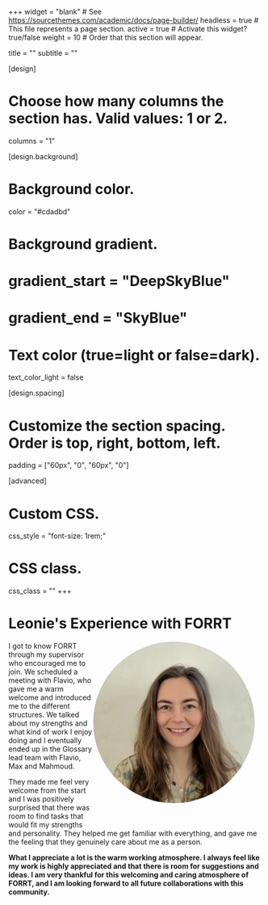 +++
widget = "blank"  # See https://sourcethemes.com/academic/docs/page-builder/
headless = true  # This file represents a page section.
active = true  # Activate this widget? true/false
weight = 10  # Order that this section will appear.

title = ""
subtitle = ""

[design]
  # Choose how many columns the section has. Valid values: 1 or 2.
  columns = "1"

[design.background]

  # Background color.
  color = "#cdadbd"
  
  # Background gradient.
  # gradient_start = "DeepSkyBlue"
  # gradient_end = "SkyBlue"
  
  # Text color (true=light or false=dark).
  text_color_light = false

[design.spacing]
  # Customize the section spacing. Order is top, right, bottom, left.
  padding = ["60px", "0", "60px", "0"]

[advanced]
 # Custom CSS. 
 css_style = "font-size: 1rem;"
 
 # CSS class.
 css_class = ""
+++

# Leonie's Experience with FORRT

<div style="float: right; margin: 0 1rem 1rem 0; text-align: center;">
  <div style="width: 320px; height: 320px; border-radius: 50%; overflow: hidden;">
    <img
      src="testimonials/leonie.webp"
      alt="Leonie Portrait"
      style="width: 100%; height: 100%; object-fit: cover;"
    >
  </div>
  <div style="margin-top: 0.5rem;">
    <a href="mailto:dudda@essb.eur.nl" title="Email" style="margin-right: 0.5rem;">
      <i class="fas fa-envelope fa-2x" aria-hidden="true"></i>
    </a>
    <a href="https://orcid.org/0009-0000-0759-7354" title="ORCiD">
      <i class="ai ai-orcid fa-2x" aria-hidden="true"></i>
    </a>
  </div>
</div>

I got to know FORRT through my supervisor who encouraged me to join. We scheduled a meeting with Flavio, who gave me a warm welcome and introduced me to the different structures. We talked about my strengths and what kind of work I enjoy doing and I eventually ended up in the Glossary lead team with Flavio, Max and Mahmoud.

They made me feel very welcome from the start and I was positively surprised that there was room to find tasks that would fit my strengths and personality.
They helped me get familiar with everything, and gave me the feeling that they genuinely care about me as a person. 

**What I appreciate a lot is the warm working atmosphere. I always feel like my work is highly appreciated and that there is room for suggestions and ideas. I am very thankful for this welcoming and caring atmosphere of FORRT, and I am looking forward to all future collaborations with this community.**
